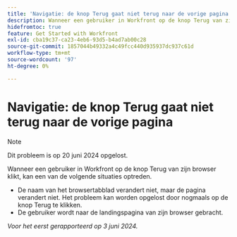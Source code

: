 ```yaml
---
title: 'Navigatie: de knop Terug gaat niet terug naar de vorige pagina'
description: Wanneer een gebruiker in Workfront op de knop Terug van zijn browser klikt, werkt deze niet zoals verwacht.
hidefromtoc: true
feature: Get Started with Workfront
exl-id: cba19c37-ca23-4eb6-93d5-b4ad7ab00c28
source-git-commit: 1857044b49332a4c49fcc440d935937dc937c61d
workflow-type: tm+mt
source-wordcount: '97'
ht-degree: 0%

---
```


# Navigatie: de knop Terug gaat niet terug naar de vorige pagina

>[!NOTE]
>
>Dit probleem is op 20 juni 2024 opgelost.

Wanneer een gebruiker in Workfront op de knop Terug van zijn browser klikt, kan een van de volgende situaties optreden.

* De naam van het browsertabblad verandert niet, maar de pagina verandert niet. Het probleem kan worden opgelost door nogmaals op de knop Terug te klikken.
* De gebruiker wordt naar de landingspagina van zijn browser gebracht.

_Voor het eerst gerapporteerd op 3 juni 2024._
